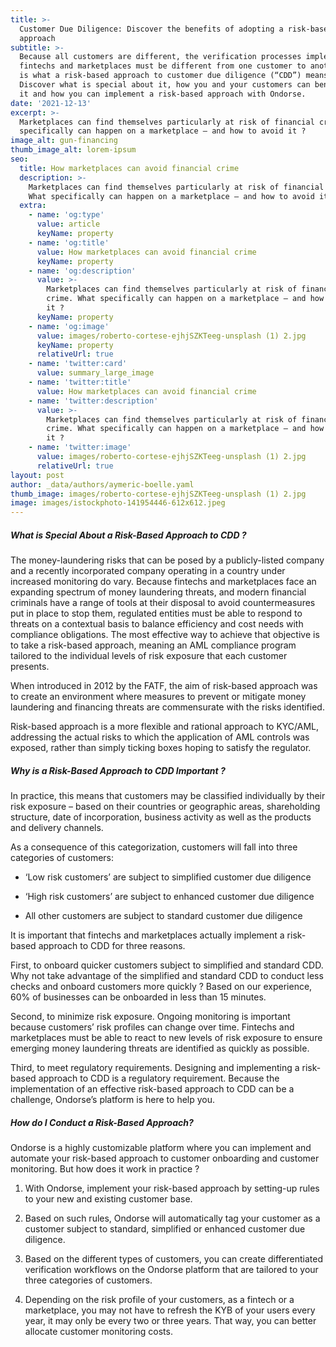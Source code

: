 ```yaml
---
title: >-
  Customer Due Diligence: Discover the benefits of adopting a risk-based
  approach
subtitle: >-
  Because all customers are different, the verification processes implemented by
  fintechs and marketplaces must be different from one customer to another. This
  is what a risk-based approach to customer due diligence (“CDD”) means.
  Discover what is special about it, how you and your customers can benefit from
  it and how you can implement a risk-based approach with Ondorse.
date: '2021-12-13'
excerpt: >-
  Marketplaces can find themselves particularly at risk of financial crime. What
  specifically can happen on a marketplace – and how to avoid it ?
image_alt: gun-financing
thumb_image_alt: lorem-ipsum
seo:
  title: How marketplaces can avoid financial crime
  description: >-
    Marketplaces can find themselves particularly at risk of financial crime.
    What specifically can happen on a marketplace – and how to avoid it ?
  extra:
    - name: 'og:type'
      value: article
      keyName: property
    - name: 'og:title'
      value: How marketplaces can avoid financial crime
      keyName: property
    - name: 'og:description'
      value: >-
        Marketplaces can find themselves particularly at risk of financial
        crime. What specifically can happen on a marketplace – and how to avoid
        it ?
      keyName: property
    - name: 'og:image'
      value: images/roberto-cortese-ejhjSZKTeeg-unsplash (1) 2.jpg
      keyName: property
      relativeUrl: true
    - name: 'twitter:card'
      value: summary_large_image
    - name: 'twitter:title'
      value: How marketplaces can avoid financial crime
    - name: 'twitter:description'
      value: >-
        Marketplaces can find themselves particularly at risk of financial
        crime. What specifically can happen on a marketplace – and how to avoid
        it ?
    - name: 'twitter:image'
      value: images/roberto-cortese-ejhjSZKTeeg-unsplash (1) 2.jpg
      relativeUrl: true
layout: post
author: _data/authors/aymeric-boelle.yaml
thumb_image: images/roberto-cortese-ejhjSZKTeeg-unsplash (1) 2.jpg
image: images/istockphoto-141954446-612x612.jpeg
---
```

##### What is Special About a Risk-Based Approach to CDD ?

The money-laundering risks that can be posed by a publicly-listed company and a recently incorporated company operating in a country under increased monitoring do vary. Because fintechs and marketplaces face an expanding spectrum of money laundering threats, and modern financial criminals have a range of tools at their disposal to avoid countermeasures put in place to stop them, regulated entities must be able to respond to threats on a contextual basis to balance efficiency and cost needs with compliance obligations. The most effective way to achieve that objective is to take a risk-based approach, meaning an AML compliance program tailored to the individual levels of risk exposure that each customer presents.

When introduced in 2012 by the FATF, the aim of risk-based approach was to create an environment where measures to prevent or mitigate money laundering and financing threats are commensurate with the risks identified.

Risk-based approach is a more flexible and rational approach to KYC/AML, addressing the actual risks to which the application of AML controls was exposed, rather than simply ticking boxes hoping to satisfy the regulator.

##### Why is a Risk-Based Approach to CDD Important ?

In practice, this means that customers may be classified individually by their risk exposure – based on their countries or geographic areas, shareholding structure, date of incorporation, business activity as well as the products and delivery channels. 

As a consequence of this categorization, customers will fall into three categories of customers:

*   ‘Low risk customers’ are subject to simplified customer due diligence

*   ‘High risk customers’ are subject to enhanced customer due diligence 

*   All other customers are subject to standard customer due diligence

It is important that fintechs and marketplaces actually implement a risk-based approach to CDD for three reasons.

First, to onboard quicker customers subject to simplified and standard CDD. Why not take advantage of the simplified and standard CDD to conduct less checks and onboard customers more quickly ? Based on our experience, 60% of businesses can be onboarded in less than 15 minutes. 

Second, to minimize risk exposure. Ongoing monitoring is important because customers’ risk profiles can change over time. Fintechs and marketplaces must be able to react to new levels of risk exposure to ensure emerging money laundering threats are identified as quickly as possible.

Third, to meet regulatory requirements. Designing and implementing a risk-based approach to CDD is a regulatory requirement. Because the implementation of an effective risk-based approach to CDD can be a challenge, Ondorse’s platform is here to help you. 

##### How do I Conduct a Risk-Based Approach?

Ondorse is a highly customizable platform where you can implement and automate your risk-based approach to customer onboarding and customer monitoring. But how does it work in practice ? 

1.  With Ondorse, implement your risk-based approach by setting-up rules to your new and existing customer base.

2.  Based on such rules, Ondorse will automatically tag your customer as a customer subject to standard, simplified or enhanced customer due diligence.

3.  Based on the different types of customers, you can create differentiated verification workflows on the Ondorse platform that are tailored to your three categories of customers. 

4.  Depending on the risk profile of your customers, as a fintech or a marketplace, you may not have to refresh the KYB of your users every year, it may only be every two or three years. That way, you can better allocate customer monitoring costs.
